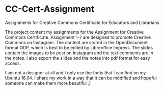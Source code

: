 # CC-Cert-Assignment
Assignments for Creative Commons Certificate for Educators and Librarians 

The project content my assignments for the Assignment for Creative Commons Certificate. Assignment 1-? are designed to promote Creative Commons on Instagram. The content are stored in the OpenDocument format ODP, which is best to be edited by Libreoffice Impress. The slides contain the images to be post on Instagram and the text comments are in the notes. I also export the slides and the notes into pdf format for easy access.

I am not a designer at all and I only use the fonts that I can find on my Ubuntu 16.04. I share my work in a way that it can be modified and hopeful someone can make them more beautiful ;)
